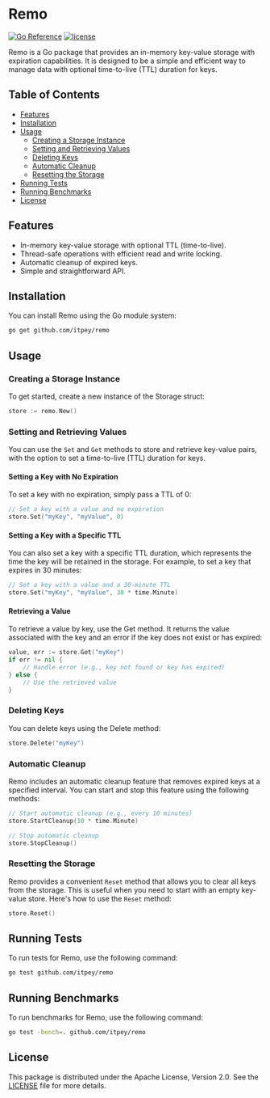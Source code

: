 # Remo
[![Go Reference](https://pkg.go.dev/badge/github.com/itpey/remo.svg)](https://pkg.go.dev/github.com/itpey/remo)
[![license](https://img.shields.io/github/license/itpey/remo)](https://github.com/itpey/remo/blob/main/LICENSE)

Remo is a Go package that provides an in-memory key-value storage with expiration capabilities. It is designed to be a simple and efficient way to manage data with optional time-to-live (TTL) duration for keys.


## Table of Contents
- [Features](#features)
- [Installation](#installation)
- [Usage](#usage)
  - [Creating a Storage Instance](#creating-a-storage-instance)
  - [Setting and Retrieving Values](#setting-and-retrieving-values)
  - [Deleting Keys](#deleting-keys)
  - [Automatic Cleanup](#automatic-cleanup)
  - [Resetting the Storage](#resetting-the-storage)
- [Running Tests](#running-tests)
- [Running Benchmarks](#running-benchmarks)
- [License](#license)

## Features

- In-memory key-value storage with optional TTL (time-to-live).
- Thread-safe operations with efficient read and write locking.
- Automatic cleanup of expired keys.
- Simple and straightforward API.

## Installation

You can install Remo using the Go module system:

```bash
go get github.com/itpey/remo
```

## Usage

### Creating a Storage Instance
To get started, create a new instance of the Storage struct:

```go
store := remo.New()
```

### Setting and Retrieving Values

You can use the `Set` and `Get` methods to store and retrieve key-value pairs, with the option to set a time-to-live (TTL) duration for keys.

#### Setting a Key with No Expiration

To set a key with no expiration, simply pass a TTL of 0:

```go
// Set a key with a value and no expiration
store.Set("myKey", "myValue", 0)
```
#### Setting a Key with a Specific TTL

You can also set a key with a specific TTL duration, which represents the time the key will be retained in the storage. For example, to set a key that expires in 30 minutes:

```go
// Set a key with a value and a 30-minute TTL
store.Set("myKey", "myValue", 30 * time.Minute)
```

#### Retrieving a Value
To retrieve a value by key, use the Get method. It returns the value associated with the key and an error if the key does not exist or has expired:
```go
value, err := store.Get("myKey")
if err != nil {
    // Handle error (e.g., key not found or key has expired)
} else {
    // Use the retrieved value
}
```

### Deleting Keys
You can delete keys using the Delete method:
```go
store.Delete("myKey")
```
### Automatic Cleanup
Remo includes an automatic cleanup feature that removes expired keys at a specified interval. You can start and stop this feature using the following methods:

```go
// Start automatic cleanup (e.g., every 10 minutes)
store.StartCleanup(10 * time.Minute)

// Stop automatic cleanup
store.StopCleanup()
```

### Resetting the Storage

Remo provides a convenient `Reset` method that allows you to clear all keys from the storage. This is useful when you need to start with an empty key-value store. Here's how to use the `Reset` method:

```go
store.Reset()
```
## Running Tests

To run tests for Remo, use the following command:

```bash
go test github.com/itpey/remo
```
## Running Benchmarks

To run benchmarks for Remo, use the following command:

```bash
go test -bench=. github.com/itpey/remo
```
## License
This package is distributed under the Apache License, Version 2.0. See the [LICENSE](https://github.com/itpey/remo/blob/main/LICENSE) file for more details.
